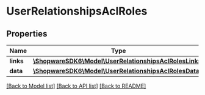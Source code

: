# UserRelationshipsAclRoles

## Properties
Name | Type | Description | Notes
------------ | ------------- | ------------- | -------------
**links** | [**\ShopwareSDK6\Model\UserRelationshipsAclRolesLinks**](UserRelationshipsAclRolesLinks.md) |  | [optional] 
**data** | [**\ShopwareSDK6\Model\UserRelationshipsAclRolesData[]**](UserRelationshipsAclRolesData.md) |  | [optional] 

[[Back to Model list]](../../README.md#documentation-for-models) [[Back to API list]](../../README.md#documentation-for-api-endpoints) [[Back to README]](../../README.md)


